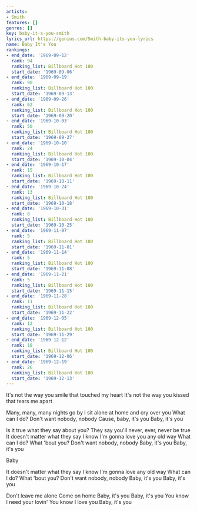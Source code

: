 ```yaml
---
artists:
- Smith
features: []
genres: []
key: baby-it-s-you-smith
lyrics_url: https://genius.com/Smith-baby-its-you-lyrics
name: Baby It's You
rankings:
- end_date: '1969-09-12'
  rank: 94
  ranking_list: Billboard Hot 100
  start_date: '1969-09-06'
- end_date: '1969-09-19'
  rank: 90
  ranking_list: Billboard Hot 100
  start_date: '1969-09-13'
- end_date: '1969-09-26'
  rank: 62
  ranking_list: Billboard Hot 100
  start_date: '1969-09-20'
- end_date: '1969-10-03'
  rank: 50
  ranking_list: Billboard Hot 100
  start_date: '1969-09-27'
- end_date: '1969-10-10'
  rank: 24
  ranking_list: Billboard Hot 100
  start_date: '1969-10-04'
- end_date: '1969-10-17'
  rank: 15
  ranking_list: Billboard Hot 100
  start_date: '1969-10-11'
- end_date: '1969-10-24'
  rank: 13
  ranking_list: Billboard Hot 100
  start_date: '1969-10-18'
- end_date: '1969-10-31'
  rank: 8
  ranking_list: Billboard Hot 100
  start_date: '1969-10-25'
- end_date: '1969-11-07'
  rank: 5
  ranking_list: Billboard Hot 100
  start_date: '1969-11-01'
- end_date: '1969-11-14'
  rank: 5
  ranking_list: Billboard Hot 100
  start_date: '1969-11-08'
- end_date: '1969-11-21'
  rank: 5
  ranking_list: Billboard Hot 100
  start_date: '1969-11-15'
- end_date: '1969-11-28'
  rank: 11
  ranking_list: Billboard Hot 100
  start_date: '1969-11-22'
- end_date: '1969-12-05'
  rank: 12
  ranking_list: Billboard Hot 100
  start_date: '1969-11-29'
- end_date: '1969-12-12'
  rank: 18
  ranking_list: Billboard Hot 100
  start_date: '1969-12-06'
- end_date: '1969-12-19'
  rank: 26
  ranking_list: Billboard Hot 100
  start_date: '1969-12-13'
---
```

It's not the way you smile that touched my heart
It's not the way you kissed that tears me apart

Many, many, many nights go by
I sit alone at home and cry over you
What can I do?
Don't want nobody, nobody
Cause, baby, it's you
Baby, it's you

Is it true what they say about you?
They say you'll never, ever, never be true
It doesn't matter what they say
I know I'm gonna love you any old way
What can I do?
What 'bout you?
Don't want nobody, nobody
Baby, it's you
Baby, it's you

Baby

It doesn't matter what they say
I know I'm gonna love any old way
What can I do?
What 'bout you?
Don't want nobody, nobody
Baby, it's you
Baby, it's you

Don't leave me alone
Come on home
Baby, it's you
Baby, it's you
You know I need your lovin'
You know I love you
Baby, it's you
